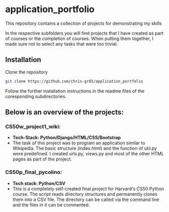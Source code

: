# application_portfolio
This repository contains  a collection of projects for demonstrating my skills

In the respective subfolders you will find projects that I have created as part of courses or the completion of courses. When putting them together, I made sure not to select any tasks that were too trivial. 
## Installation
Clone the repository
```bash
git clone https://github.com/chris-gr81/application_portfolio
```
Follow the further installation instructions in the readme files of the coresponding subdirectories.

## Below is an overview of the projects:

### CS50w_project1_wiki:
* **Tech-Stack: Python/Django/HTML/CSS/Bootstrap**
* The task of this project was to program an application similar to Wikipedia. The basic structure (index.html) and the function of util.py were predefined. I created urls.py, views.py and most of the other HTML pages as part of the project.

### CS50p_final_pycolino:
* **Tech stack: Python/CSV**
* This is a completely self-created final project for Harvard's CS50 Python course. The script reads directory structures and permanently clones them into a CSV file. The directory can be called via the command line and the files in it can be commented. 

